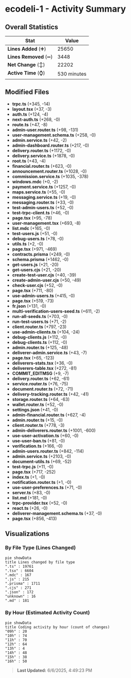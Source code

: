 # ecodeli-1 - Activity Summary 

## Overall Statistics

| Stat                   | Value                                                             |
| ---------------------- | ----------------------------------------------------------------- |
| **Lines Added** (➕)   | 25650                                          |
| **Lines Removed** (➖) | 3448                                        |
| **Net Change** (↕)    | 22202                |
| **Active Time** (⌚)   | 530 minutes |


## Modified Files
- **trpc.ts** (+345, -14)
- **layout.tsx** (+37, -3)
- **auth.ts** (+124, -4)
- **next-auth.ts** (+268, -0)
- **route.ts** (+47, -8)
- **admin-user.router.ts** (+98, -131)
- **user-management.schema.ts** (+258, -0)
- **admin.service.ts** (+42, -2)
- **admin-dashboard.router.ts** (+217, -0)
- **delivery.router.ts** (+1172, -0)
- **delivery.service.ts** (+1878, -0)
- **root.ts** (+43, -4)
- **financial.router.ts** (+623, -0)
- **announcement.router.ts** (+1028, -0)
- **commission.service.ts** (+1035, -378)
- **windows.mdc** (+0, -2)
- **payment.service.ts** (+1257, -0)
- **maps.service.ts** (+55, -0)
- **messaging.service.ts** (+19, -0)
- **messaging.router.ts** (+33, -0)
- **test-admin-users.ts** (+52, -0)
- **test-trpc-client.ts** (+46, -0)
- **page.tsx** (+95, -78)
- **user-management.tsx** (+693, -8)
- **list.mdc** (+165, -0)
- **test-users.js** (+51, -0)
- **debug-users.ts** (+78, -0)
- **utils.ts** (+2, -0)
- **page.tsx** (+971, -469)
- **contracts.prisma** (+249, -0)
- **schema.prisma** (+1462, -0)
- **get-users.js** (+21, -20)
- **get-users.cjs** (+21, -20)
- **create-test-user.cjs** (+40, -39)
- **create-admin-user.cjs** (+50, -49)
- **check-user.cjs** (+52, -0)
- **page.tsx** (+711, -80)
- **use-admin-users.ts** (+415, -0)
- **page.tsx** (+519, -73)
- **fr.json** (+131, -0)
- **multi-verification-users-seed.ts** (+611, -2)
- **run-all-seeds.ts** (+703, -0)
- **run-test-users.ts** (+71, -2)
- **client.router.ts** (+797, -23)
- **use-admin-clients.ts** (+104, -24)
- **debug-clients.js** (+112, -0)
- **debug-clients.ts** (+112, -0)
- **admin.router.ts** (+125, -48)
- **deliverer-admin.service.ts** (+43, -7)
- **page.tsx** (+65, -123)
- **deliverers-stats.tsx** (+36, -0)
- **deliverers-table.tsx** (+272, -81)
- **COMMIT_EDITMSG** (+9, -7)
- **delivery.router.ts** (+62, -61)
- **service.router.ts** (+76, -75)
- **document.router.ts** (+72, -71)
- **delivery-tracking.router.ts** (+42, -41)
- **storage.router.ts** (+64, -63)
- **wallet.router.ts** (+52, -0)
- **settings.json** (+41, -0)
- **admin-financial.router.ts** (+627, -4)
- **admin.router.ts** (+15, -0)
- **client.router.ts** (+778, -3)
- **admin-deliverers.router.ts** (+1001, -600)
- **use-user-activation.ts** (+60, -0)
- **use-user-ban.ts** (+81, -0)
- **verification.ts** (+166, -0)
- **admin-users.router.ts** (+842, -114)
- **admin.service.ts** (+2103, -0)
- **document-utils.ts** (+69, -52)
- **test-trpc.js** (+11, -0)
- **page.tsx** (+717, -252)
- **index.ts** (+1, -0)
- **notification.router.ts** (+1, -0)
- **use-user-preferences.ts** (+71, -0)
- **server.ts** (+83, -0)
- **list.md** (+181, -0)
- **trpc-provider.tsx** (+52, -0)
- **react.ts** (+26, -0)
- **deliverer-management.schema.ts** (+37, -0)
- **page.tsx** (+856, -413)

## Visualizations

### By File Type (Lines Changed)

```mermaid
pie showData
title Lines changed by file type
".ts" : 19761
".tsx" : 6604
".mdc" : 167
".js" : 215
".prisma" : 1711
".cjs" : 271
".json" : 172
"unknown" : 16
".md" : 181
```

### By Hour (Estimated Activity Count)

```mermaid
pie showData
title Coding activity by hour (count of changes)
"09h" : 20
"10h" : 74
"11h" : 70
"12h" : 64
"13h" : 4
"14h" : 48
"15h" : 38
"16h" : 50
```


> **Last Updated:** 6/6/2025, 4:49:23 PM